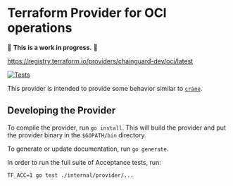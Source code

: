 # Terraform Provider for OCI operations

🚨 **This is a work in progress.** 🚨

https://registry.terraform.io/providers/chainguard-dev/oci/latest

[![Tests](https://github.com/chainguard-dev/terraform-provider-oci/actions/workflows/test.yml/badge.svg)](https://github.com/chainguard-dev/terraform-provider-oci/actions/workflows/test.yml)

This provider is intended to provide some behavior similar to [`crane`](https://github.com/google/go-containerregistry/blob/main/cmd/crane/README.md).

## Developing the Provider

To compile the provider, run `go install`. This will build the provider and put the provider binary in the `$GOPATH/bin` directory.

To generate or update documentation, run `go generate`.

In order to run the full suite of Acceptance tests, run:

```shell
TF_ACC=1 go test ./internal/provider/...
```
